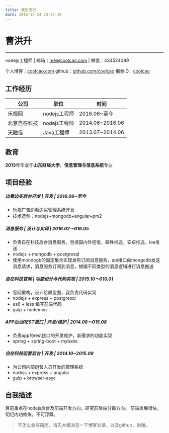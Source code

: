 ```yaml
---
title: 我的简历
date: 2016-12-24 23:57:18
---
```


# 曹洪升
----

nodejs工程师 |  邮箱：<a href="mailto:me@coolcao.com">me@coolcao.com</a> | 微信：434524099

个人博客：[coolcao.com](http://coolcao.com) 
github：[github.com/coolcao](https://github.com/coolcao)
掘金ID：[coolcao](https://gold.xitu.io/user/58115de20ce4630031a13d21)

## 工作经历
|公司|职位|时间|
|----|----|----|
| 乐视网		|nodejs工程师		|2016.06~至今|
|北京自在科技	|nodejs工程师		|2014.06~2016.06|
|天融信		|Java工程师			|2013.07~2014.06|

## 教育

**2013**年毕业于**山东财经大学**，**信息管理与信息系统**专业

## 项目经验

##### 边看边买后台开发	| 开发	|	2016.06~至今
* 乐视广告边看边买管理系统开发
* 技术选型：nodejs+mongodb+angular+pm2

##### 消息服务 | 设计与实现 | 2016.02～016.05
* 负责自在科技后台消息服务，包括国内外短信，邮件推送，安卓推送，ios推送
* nodejs + mongodb + postgresql
* 使用mondogb的固定集合实现发布订阅消息服务，api接口向mongodb发送消息请求，消息服务订阅到消息，根据不同类型的消息逻辑进行消息推送

##### 自在科技官网 | 功能设计与代码实现 | 2015.10～016.01
* 官网重构，设计给原型图，我负责代码实现
* nodejs + express + postgresql
* es6 + less 编写前端代码
* gulp + nodemon 

##### APP后台REST接口 | 开发/维护 | 2014.06～015.08
* 负责app的rest接口的开发维护，新需求的功能实现
* spring + spring-boot + mybatis

##### 自在科技运营后台 | 开发 | 2014.10~2015.09
* 为公司内部运营人员开发的管理系统
* nodejs + express + angular 
* gulp + browser-asyc


## 自我描述

目前重点在nodejs后台及前端开发方向，研究前后端分离方向。
前端发展很快，切记内功修炼，不可浮躁。

> 不怎么会写简历，请先大概浏览一下博客文章，以及github，谢谢。


